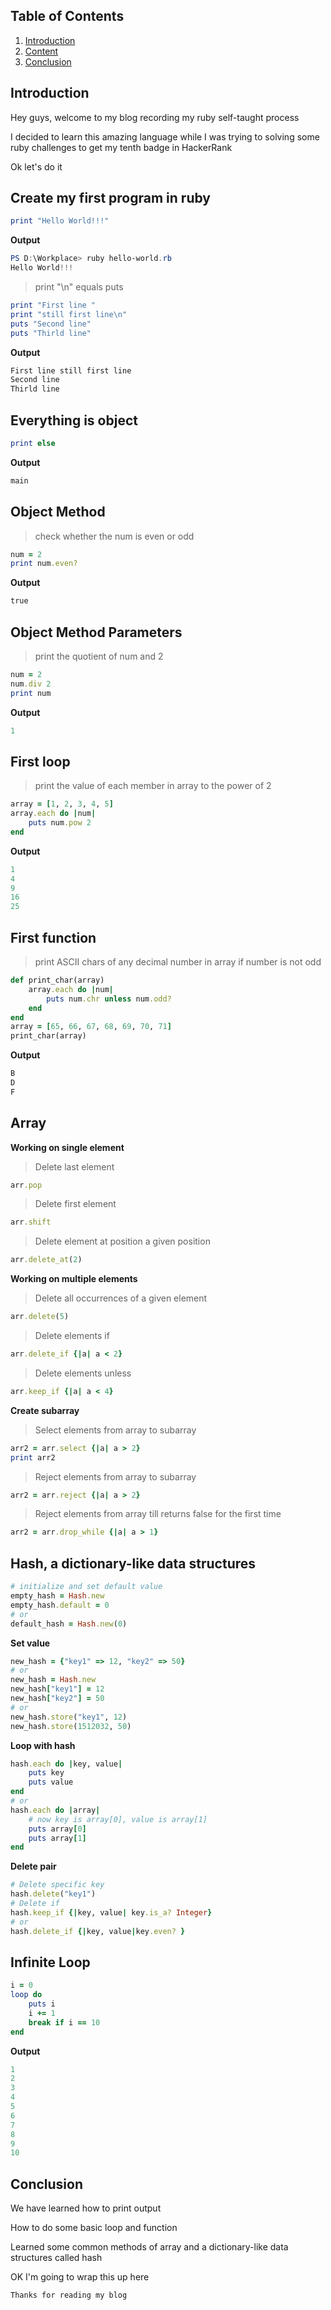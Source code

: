 ## Table of Contents
1. [Introduction](#Introduction)
2. [Content](#Content)
3. [Conclusion](#Conclusion)

<h2 id='Introduction'></h2>

## Introduction

Hey guys, welcome to my blog recording my ruby self-taught process

I decided to learn this amazing language while I was trying to solving some ruby challenges to get my tenth badge in HackerRank

Ok let's do it

<h2 id='Content'></h2>

## Create my first program in ruby
```ruby
print "Hello World!!!"
```
**Output**
```powershell
PS D:\Workplace> ruby hello-world.rb
Hello World!!!
```

> print "\n" equals puts

```ruby
print "First line "
print "still first line\n"
puts "Second line"
puts "Thirld line"
```
**Output**
```powershell
First line still first line
Second line
Thirld line
```
## Everything is object
```ruby
print else
```
**Output**
```powershell
main
```
## Object Method
> check whether the num is even or odd
```ruby
num = 2
print num.even?
```
**Output**
```powershell
true
```
## Object Method Parameters
>print the quotient of num and 2
```ruby
num = 2
num.div 2
print num
```
**Output**
```powershell
1
```
## First loop
>print the value of each member in array to the power of 2
```ruby
array = [1, 2, 3, 4, 5]
array.each do |num|
    puts num.pow 2
end
```
**Output**
```powershell
1
4
9
16
25
```
## First function
>print ASCII chars of any decimal number in array if number is not odd
```ruby
def print_char(array)
    array.each do |num|
        puts num.chr unless num.odd?
    end
end
array = [65, 66, 67, 68, 69, 70, 71]
print_char(array)
```
**Output**
```powershell
B
D
F
```
## Array
**Working on single element**
> Delete last element
```ruby
arr.pop
```
> Delete first element
```ruby
arr.shift
```
> Delete element at position a given position
```ruby
arr.delete_at(2)
```
**Working on multiple elements**
> Delete all occurrences of a given element
```ruby
arr.delete(5)
```
> Delete elements if
```ruby
arr.delete_if {|a| a < 2}
```
> Delete elements unless
```ruby
arr.keep_if {|a| a < 4}  
```
**Create subarray**
> Select elements from array to subarray
```ruby
arr2 = arr.select {|a| a > 2}
print arr2
```
> Reject elements from array to subarray
```ruby
arr2 = arr.reject {|a| a > 2}
```
> Reject elements from array till returns false for the first time
```ruby
arr2 = arr.drop_while {|a| a > 1}
```
## Hash, a dictionary-like data structures
```ruby
# initialize and set default value
empty_hash = Hash.new 
empty_hash.default = 0
# or
default_hash = Hash.new(0)
```
**Set value**
```ruby
new_hash = {"key1" => 12, "key2" => 50}
# or
new_hash = Hash.new
new_hash["key1"] = 12
new_hash["key2"] = 50
# or
new_hash.store("key1", 12)
new_hash.store(1512032, 50)
```
**Loop with hash**
```ruby
hash.each do |key, value|
    puts key
    puts value
end
# or
hash.each do |array|
    # now key is array[0], value is array[1]
    puts array[0]
    puts array[1]
end
```
**Delete pair**
```ruby
# Delete specific key
hash.delete("key1")
# Delete if
hash.keep_if {|key, value| key.is_a? Integer} 
# or 
hash.delete_if {|key, value|key.even? }
```
## Infinite Loop
```ruby
i = 0
loop do
    puts i
    i += 1
    break if i == 10
end
```
**Output**
```powershell
1
2
3
4
5
6
7
8
9
10
```

<h2 id='Conclusion'></h2>

## Conclusion
We have learned how to print output

How to do some basic loop and function

Learned some common methods of array and a dictionary-like data structures called hash

OK I'm going to wrap this up here

`Thanks for reading my blog`
